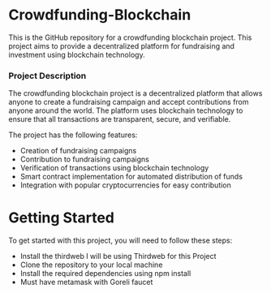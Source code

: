 # Crowdfunding-Blockchain
This is the GitHub repository for a crowdfunding blockchain project. This project aims to provide a decentralized platform for fundraising and investment using blockchain technology.

### Project Description
The crowdfunding blockchain project is a decentralized platform that allows anyone to create a fundraising campaign and accept contributions from anyone around the world. The platform uses blockchain technology to ensure that all transactions are transparent, secure, and verifiable.

The project has the following features:

* Creation of fundraising campaigns
* Contribution to fundraising campaigns
* Verification of transactions using blockchain technology
* Smart contract implementation for automated distribution of funds
* Integration with popular cryptocurrencies for easy contribution

# Getting Started

To get started with this project, you will need to follow these steps:

* Install the thirdweb I will be using Thirdweb for this Project
* Clone the repository to your local machine
* Install the required dependencies using npm install
* Must have metamask with Goreli faucet 
